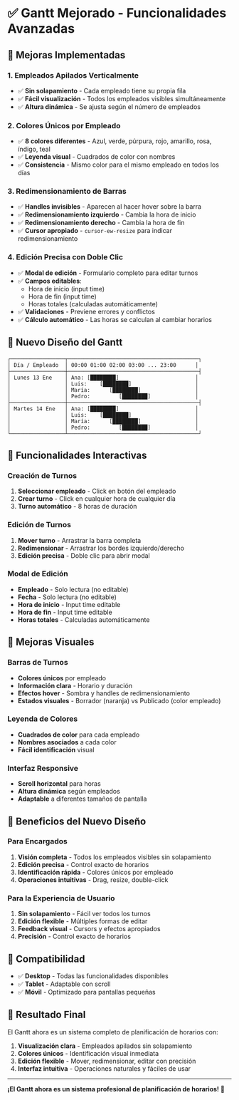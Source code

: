 # ✅ Gantt Mejorado - Funcionalidades Avanzadas

## 🎨 **Mejoras Implementadas**

### 1. **Empleados Apilados Verticalmente**
- ✅ **Sin solapamiento** - Cada empleado tiene su propia fila
- ✅ **Fácil visualización** - Todos los empleados visibles simultáneamente
- ✅ **Altura dinámica** - Se ajusta según el número de empleados

### 2. **Colores Únicos por Empleado**
- ✅ **8 colores diferentes** - Azul, verde, púrpura, rojo, amarillo, rosa, índigo, teal
- ✅ **Leyenda visual** - Cuadrados de color con nombres
- ✅ **Consistencia** - Mismo color para el mismo empleado en todos los días

### 3. **Redimensionamiento de Barras**
- ✅ **Handles invisibles** - Aparecen al hacer hover sobre la barra
- ✅ **Redimensionamiento izquierdo** - Cambia la hora de inicio
- ✅ **Redimensionamiento derecho** - Cambia la hora de fin
- ✅ **Cursor apropiado** - `cursor-ew-resize` para indicar redimensionamiento

### 4. **Edición Precisa con Doble Clic**
- ✅ **Modal de edición** - Formulario completo para editar turnos
- ✅ **Campos editables**:
  - Hora de inicio (input time)
  - Hora de fin (input time)
  - Horas totales (calculadas automáticamente)
- ✅ **Validaciones** - Previene errores y conflictos
- ✅ **Cálculo automático** - Las horas se calculan al cambiar horarios

## 🎯 **Nuevo Diseño del Gantt**

```
┌─────────────────┬─────────────────────────────────────────┐
│ Día / Empleado  │ 00:00 01:00 02:00 03:00 ... 23:00      │
├─────────────────┼─────────────────────────────────────────┤
│ Lunes 13 Ene    │ Ana: [████████]                        │
│                 │ Luis:    [████████]                    │
│                 │ María:      [████████]                 │
│                 │ Pedro:         [████████]              │
├─────────────────┼─────────────────────────────────────────┤
│ Martes 14 Ene   │ Ana: [████████]                        │
│                 │ Luis:    [████████]                    │
│                 │ María:      [████████]                 │
│                 │ Pedro:         [████████]              │
└─────────────────┴─────────────────────────────────────────┘
```

## 🔧 **Funcionalidades Interactivas**

### **Creación de Turnos**
1. **Seleccionar empleado** - Click en botón del empleado
2. **Crear turno** - Click en cualquier hora de cualquier día
3. **Turno automático** - 8 horas de duración

### **Edición de Turnos**
1. **Mover turno** - Arrastrar la barra completa
2. **Redimensionar** - Arrastrar los bordes izquierdo/derecho
3. **Edición precisa** - Doble clic para abrir modal

### **Modal de Edición**
- **Empleado** - Solo lectura (no editable)
- **Fecha** - Solo lectura (no editable)
- **Hora de inicio** - Input time editable
- **Hora de fin** - Input time editable
- **Horas totales** - Calculadas automáticamente

## 🎨 **Mejoras Visuales**

### **Barras de Turnos**
- **Colores únicos** por empleado
- **Información clara** - Horario y duración
- **Efectos hover** - Sombra y handles de redimensionamiento
- **Estados visuales** - Borrador (naranja) vs Publicado (color empleado)

### **Leyenda de Colores**
- **Cuadrados de color** para cada empleado
- **Nombres asociados** a cada color
- **Fácil identificación** visual

### **Interfaz Responsive**
- **Scroll horizontal** para horas
- **Altura dinámica** según empleados
- **Adaptable** a diferentes tamaños de pantalla

## 🚀 **Beneficios del Nuevo Diseño**

### **Para Encargados**
1. **Visión completa** - Todos los empleados visibles sin solapamiento
2. **Edición precisa** - Control exacto de horarios
3. **Identificación rápida** - Colores únicos por empleado
4. **Operaciones intuitivas** - Drag, resize, double-click

### **Para la Experiencia de Usuario**
1. **Sin solapamiento** - Fácil ver todos los turnos
2. **Edición flexible** - Múltiples formas de editar
3. **Feedback visual** - Cursors y efectos apropiados
4. **Precisión** - Control exacto de horarios

## 📱 **Compatibilidad**

- ✅ **Desktop** - Todas las funcionalidades disponibles
- ✅ **Tablet** - Adaptable con scroll
- ✅ **Móvil** - Optimizado para pantallas pequeñas

## 🎉 **Resultado Final**

El Gantt ahora es un sistema completo de planificación de horarios con:

1. **Visualización clara** - Empleados apilados sin solapamiento
2. **Colores únicos** - Identificación visual inmediata
3. **Edición flexible** - Mover, redimensionar, editar con precisión
4. **Interfaz intuitiva** - Operaciones naturales y fáciles de usar

---

**¡El Gantt ahora es un sistema profesional de planificación de horarios! 🎊**

